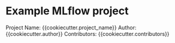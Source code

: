 # Example MLflow project

Project Name: {{cookiecutter.project_name}}
Author: {{cookiecutter.author}}
Contributors: {{cookiecutter.contributors}}
